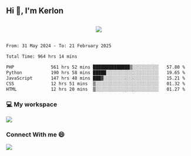 ## Hi 👋, I'm Kerlon

<p align="center" style="margin: 30px;">
 
 <img src="https://skillicons.dev/icons?i=html,css,bootstrap,js,nodejs,jquery,python,flask,php,mysql,lua,sqlite,firebase">


</p>
<!--START_SECTION:waka-->

```txt
From: 31 May 2024 - To: 21 February 2025

Total Time: 964 hrs 14 mins

PHP              561 hrs 52 mins ██████████████▒░░░░░░░░░░   57.80 %
Python           190 hrs 58 mins █████░░░░░░░░░░░░░░░░░░░░   19.65 %
JavaScript       147 hrs 48 mins ███▓░░░░░░░░░░░░░░░░░░░░░   15.21 %
CSS              12 hrs 51 mins  ▒░░░░░░░░░░░░░░░░░░░░░░░░   01.32 %
HTML             12 hrs 20 mins  ▒░░░░░░░░░░░░░░░░░░░░░░░░   01.27 %
```

<!--END_SECTION:waka-->


<p align="center">
 <h3>💻 My workspace</h3>
    <img src="https://skillicons.dev/icons?i=mint" />
</p>

<p align="center">
 <h3>Connect With me 😄</h3> 
    <a href="https://www.linkedin.com/in/kerlon-fernandes"><img src="https://skillicons.dev/icons?i=linkedin" />
  </a>
</p>



